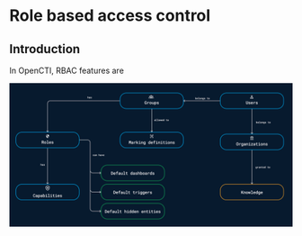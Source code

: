 # Role based access control

## Introduction

In OpenCTI, RBAC features are 


![RBAC](assets/rbac.png)

